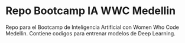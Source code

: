 # Repo Bootcamp IA WWC Medellin

Repo para el Bootcamp de Inteligencia Artificial con Women Who Code Medellin.
Contiene codigos para entrenar modelos de Deep Learning.
